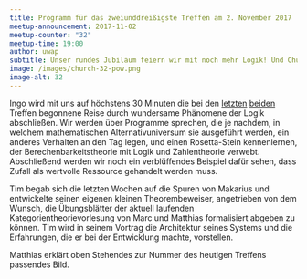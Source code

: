 ```yaml
---
title: Programm für das zweiunddreißigste Treffen am 2. November 2017
meetup-announcement: 2017-11-02
meetup-counter: "32"
meetup-time: 19:00
author: uwap
subtitle: Unser rundes Jubiläum feiern wir mit noch mehr Logik! Und Church.
image: /images/church-32-pow.png
image-alt: 32
---
```


Ingo wird mit uns auf höchstens 30 Minuten die bei den
[letzten](2017-09-07-dreissigstes-treffen.html)
[beiden](2017-10-05-einunddreissigstes-treffen.md)
Treffen begonnene Reise durch wundersame Phänomene der Logik abschließen. Wir
werden über Programme sprechen, die je nachdem, in welchem mathematischen
Alternativuniversum sie ausgeführt werden, ein anderes Verhalten an den Tag
legen, und einen Rosetta-Stein kennenlernen, der Berechenbarkeitstheorie mit
Logik und Zahlentheorie verwebt. Abschließend werden wir noch ein verblüffendes
Beispiel dafür sehen, dass Zufall als wertvolle Ressource gehandelt werden
muss.

Tim begab sich die letzten Wochen auf die Spuren von Makarius und entwickelte
seinen eigenen kleinen Theorembeweiser, angetrieben von dem Wunsch, die
Übungsblätter der aktuell laufenden Kategorientheorievorlesung von Marc und
Matthias formalisiert abgeben zu können. Tim wird in seinem Vortrag die
Architektur seines Systems und die Erfahrungen, die er bei der Entwicklung
machte, vorstellen.

Matthias erklärt oben Stehendes zur Nummer des heutigen Treffens passendes Bild.
